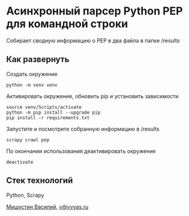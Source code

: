 # Асинхронный парсер Python PEP для командной строки
Собирает сводную информацию о PEP в два файла в папке /results

## Как развернуть  

Создать окружение  
```  
python -m venv venv  
```  

Активировать окружение, обновить pip и установить зависимости  
```  
source venv/Scripts/activate  
python -m pip install --upgrade pip  
pip install -r requirements.txt  
```  

Запуститe и посмотрите собранную информацию в /results  
```  
scrapy crawl pep  
```  

По окончании использования деактивировать окружение  
```  
deactivate  
```  

## Стек технологий  
Python, Scrapy  

[Мишустин Василий](https://github.com/vvvas), v@vvvas.ru  
